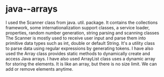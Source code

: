 # java--arrays

I used the Scanner class from java. util. package. It contains the collections framework, some internationalization support classes, a service loader, properties, random number generation, string parsing and scanning classes
The Scanner is mostly used to receive user input and parse them into primitive data types such as int, double or default String. It's a utility class to parse data using regular expressions by generating tokens.
I have also used the Array class provides static methods to dynamically create and access Java arrays. 
I have also used ArrayList class uses a dynamic array for storing the elements. It is like an array, but there is no size limit. We can add or remove elements anytime.
